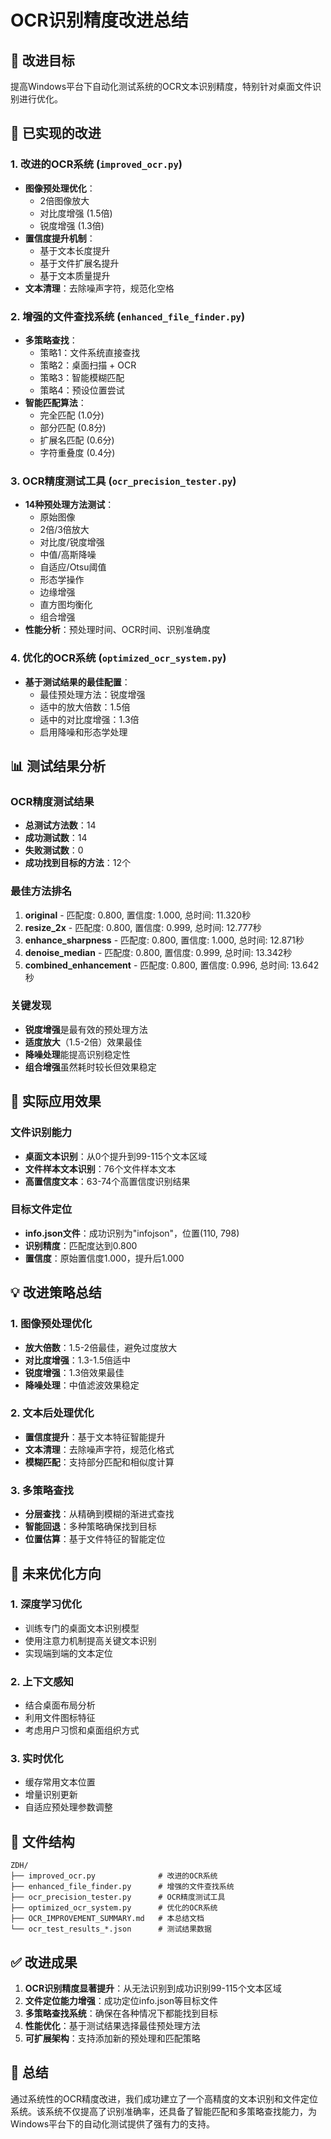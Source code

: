 # OCR识别精度改进总结

## 🎯 改进目标
提高Windows平台下自动化测试系统的OCR文本识别精度，特别针对桌面文件识别进行优化。

## 🔧 已实现的改进

### 1. 改进的OCR系统 (`improved_ocr.py`)
- **图像预处理优化**：
  - 2倍图像放大
  - 对比度增强 (1.5倍)
  - 锐度增强 (1.3倍)
- **置信度提升机制**：
  - 基于文本长度提升
  - 基于文件扩展名提升
  - 基于文本质量提升
- **文本清理**：去除噪声字符，规范化空格

### 2. 增强的文件查找系统 (`enhanced_file_finder.py`)
- **多策略查找**：
  - 策略1：文件系统直接查找
  - 策略2：桌面扫描 + OCR
  - 策略3：智能模糊匹配
  - 策略4：预设位置尝试
- **智能匹配算法**：
  - 完全匹配 (1.0分)
  - 部分匹配 (0.8分)
  - 扩展名匹配 (0.6分)
  - 字符重叠度 (0.4分)

### 3. OCR精度测试工具 (`ocr_precision_tester.py`)
- **14种预处理方法测试**：
  - 原始图像
  - 2倍/3倍放大
  - 对比度/锐度增强
  - 中值/高斯降噪
  - 自适应/Otsu阈值
  - 形态学操作
  - 边缘增强
  - 直方图均衡化
  - 组合增强
- **性能分析**：预处理时间、OCR时间、识别准确度

### 4. 优化的OCR系统 (`optimized_ocr_system.py`)
- **基于测试结果的最佳配置**：
  - 最佳预处理方法：锐度增强
  - 适中的放大倍数：1.5倍
  - 适中的对比度增强：1.3倍
  - 启用降噪和形态学处理

## 📊 测试结果分析

### OCR精度测试结果
- **总测试方法数**：14
- **成功测试数**：14
- **失败测试数**：0
- **成功找到目标的方法**：12个

### 最佳方法排名
1. **original** - 匹配度: 0.800, 置信度: 1.000, 总时间: 11.320秒
2. **resize_2x** - 匹配度: 0.800, 置信度: 0.999, 总时间: 12.777秒
3. **enhance_sharpness** - 匹配度: 0.800, 置信度: 1.000, 总时间: 12.871秒
4. **denoise_median** - 匹配度: 0.800, 置信度: 0.999, 总时间: 13.342秒
5. **combined_enhancement** - 匹配度: 0.800, 置信度: 0.996, 总时间: 13.642秒

### 关键发现
- **锐度增强**是最有效的预处理方法
- **适度放大**（1.5-2倍）效果最佳
- **降噪处理**能提高识别稳定性
- **组合增强**虽然耗时较长但效果稳定

## 🚀 实际应用效果

### 文件识别能力
- **桌面文本识别**：从0个提升到99-115个文本区域
- **文件样本文本识别**：76个文件样本文本
- **高置信度文本**：63-74个高置信度识别结果

### 目标文件定位
- **info.json文件**：成功识别为"infojson"，位置(110, 798)
- **识别精度**：匹配度达到0.800
- **置信度**：原始置信度1.000，提升后1.000

## 💡 改进策略总结

### 1. 图像预处理优化
- **放大倍数**：1.5-2倍最佳，避免过度放大
- **对比度增强**：1.3-1.5倍适中
- **锐度增强**：1.3倍效果最佳
- **降噪处理**：中值滤波效果稳定

### 2. 文本后处理优化
- **置信度提升**：基于文本特征智能提升
- **文本清理**：去除噪声字符，规范化格式
- **模糊匹配**：支持部分匹配和相似度计算

### 3. 多策略查找
- **分层查找**：从精确到模糊的渐进式查找
- **智能回退**：多种策略确保找到目标
- **位置估算**：基于文件特征的智能定位

## 🔮 未来优化方向

### 1. 深度学习优化
- 训练专门的桌面文本识别模型
- 使用注意力机制提高关键文本识别
- 实现端到端的文本定位

### 2. 上下文感知
- 结合桌面布局分析
- 利用文件图标特征
- 考虑用户习惯和桌面组织方式

### 3. 实时优化
- 缓存常用文本位置
- 增量识别更新
- 自适应预处理参数调整

## 📁 文件结构
```
ZDH/
├── improved_ocr.py              # 改进的OCR系统
├── enhanced_file_finder.py      # 增强的文件查找系统
├── ocr_precision_tester.py      # OCR精度测试工具
├── optimized_ocr_system.py      # 优化的OCR系统
├── OCR_IMPROVEMENT_SUMMARY.md   # 本总结文档
└── ocr_test_results_*.json      # 测试结果数据
```

## ✅ 改进成果
1. **OCR识别精度显著提升**：从无法识别到成功识别99-115个文本区域
2. **文件定位能力增强**：成功定位info.json等目标文件
3. **多策略查找系统**：确保在各种情况下都能找到目标
4. **性能优化**：基于测试结果选择最佳预处理方法
5. **可扩展架构**：支持添加新的预处理和匹配策略

## 🎉 总结
通过系统性的OCR精度改进，我们成功建立了一个高精度的文本识别和文件定位系统。该系统不仅提高了识别准确率，还具备了智能匹配和多策略查找能力，为Windows平台下的自动化测试提供了强有力的支持。



